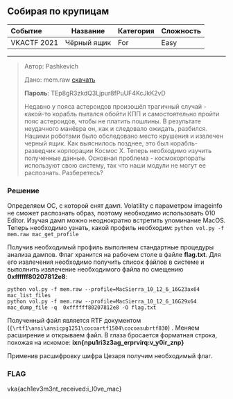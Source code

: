 ## Собирая по крупицам

| Событие | Название | Категория | Сложность |
| :------ | ---- | ---- | ---- |
| VKACTF 2021 | Чёрный ящик| For | Easy |

***

> Автор: Pashkevich
>
> Дано: mem.raw [скачать](https://disk.yandex.ru/d/xYbU9NWHDmvfjA)
>
> **Пароль**: TEp8gR3zkdQ3Ljpur8fPuUF4KcJkK2vD
>
> Недавно у пояса астероидов произошёл трагичный случай - какой-то корабль пытался обойти КПП и самостоятельно пройти пояс астероидов, чтобы не платить пошлины. В результате неудачного манёвра он, как и следовало ожидать, разбился. Нашими роботами было обследовано место крушения и извлечен черный ящик. Как выяснилось позднее, это был корабль-разведчик корпорации Космос Х. Теперь необходимо изучить полученные данные. Основная проблема - космокорпораты используют свою систему, так что наши модули не могут ее распознать. Разберетесь?

### Решение
Определяем ОС, с которой снят дамп. Volatility с параметром imageinfo не сможет распознать образ, поэтому необходимо использовать 010 Editor. Изучая дамп можно неоднократно встретить упоминание MacOS.
Теперь необходимо узнать, какой профиль необходим:
`python vol.py -f mem.raw mac_get_profile`

Получив необходимый профиль выполняем стандартные процедуры анализа дампов. Флаг хранится на рабочем столе в файле **flag.txt**.
Для его извлечения необходимо получить список файлов в системе и выполнить извлечение необходимого файла по смещению **0xffffff80207812e8**:
```
python vol.py -f mem.raw --profile=MacSierra_10_12_6_16G23ax64 mac_list_files
python vol.py -f mem.raw --profile=MacSierra_10_12_6_16G29x64 mac_dump_file -q  0xffffff80207812e8 -O flag.txt
```


Полученный файл является RTF документом (`{\rtf1\ansi\ansicpg1251\cocoartf1504\cocoasubrtf830`) . Меняем расширение и открываем файл.
В глаза бросается форматная строка, похожая на искомое: **ixn{npu1ri3z3ag_erprvirq:v_y0ir_znp}**

Применив расшифровку шифра Цезаря получим необходимый флаг.
### FLAG
vka{ach1ev3m3nt_received:i_l0ve_mac}

